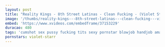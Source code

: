 ```yaml
---
layout: post
title: "Reality Kings - 8th Street Latinas - Clean Fucking - (Violet Starr Kyle Mason)"
image: '/thumbs/reality-kings---8th-street-latinas---clean-fucking---violet-starr-kyle-mason.jpg'
embed: 'https://www.xvideos.com/embedframe/37153229'
duracao: 480
tags: 'cumshot sex pussy fucking tits sexy pornstar blowjob handjob amateur freeporn realitykings sexvideos xxxvideo videos-porno xxx-porno free-video'
pornstars: violet-starr
---
```

